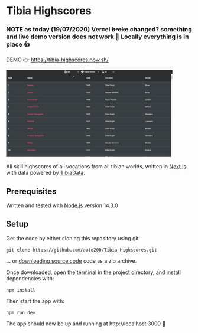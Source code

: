 # Tibia Highscores

### NOTE as today (19/07/2020) Vercel ~~broke~~ changed? something and live demo version does not work 🤔 Locally everything is in place 👍

DEMO 👉 https://tibia-highscores.now.sh/

<img src="preview.gif" alt="preview" width="450px">

All skill highscores of all vocations from all tibian worlds, written in [Next.js](https://github.com/zeit/next.js/) with data powered by [TibiaData](https://tibiadata.com).

## Prerequisites

Written and tested with [Node.js](https://nodejs.org) version 14.3.0

## Setup

Get the code by either cloning this repository using git

```
git clone https://github.com/auto200/Tibia-Highscores.git
```

... or [downloading source code](https://github.com/auto200/Tibia-Highscores/archive/master.zip) code as a zip archive.

Once downloaded, open the terminal in the project directory, and install dependencies with:

```
npm install
```

Then start the app with:

```
npm run dev
```

The app should now be up and running at http://localhost:3000 🚀
